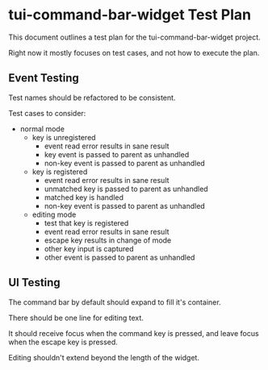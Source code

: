 # tui-command-bar-widget Test Plan #

This document outlines a test plan for the tui-command-bar-widget project.

Right now it mostly focuses on test cases, and not how to execute the
plan.

## Event Testing ##

Test names should be refactored to be consistent.

Test cases to consider:

- normal mode
  - key is unregistered
    - event read error results in sane result
    - key event is passed to parent as unhandled
    - non-key event is passed to parent as unhandled
  - key is registered
    - event read error results in sane result
    - unmatched key is passed to parent as unhandled
    - matched key is handled
    - non-key event is passed to parent as unhandled
  - editing mode
    - test that key is registered
    - event read error results in sane result
    - escape key results in change of mode
    - other key input is captured
    - other event is passed to parent as unhandled

## UI Testing ##

The command bar by default should expand to fill it's container.

There should be one line for editing text.

It should receive focus when the command key is pressed, and leave
focus when the escape key is pressed.

Editing shouldn't extend beyond the length of the widget.
